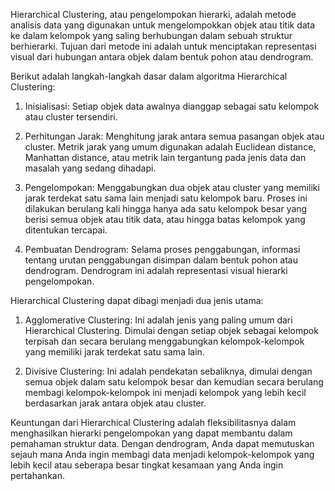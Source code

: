 Hierarchical Clustering, atau pengelompokan hierarki, adalah metode analisis data yang digunakan untuk mengelompokkan objek atau titik data ke dalam kelompok yang saling berhubungan dalam sebuah struktur berhierarki. Tujuan dari metode ini adalah untuk menciptakan representasi visual dari hubungan antara objek dalam bentuk pohon atau dendrogram.

Berikut adalah langkah-langkah dasar dalam algoritma Hierarchical Clustering:

1. Inisialisasi: Setiap objek data awalnya dianggap sebagai satu kelompok atau cluster tersendiri.

2. Perhitungan Jarak: Menghitung jarak antara semua pasangan objek atau cluster. Metrik jarak yang umum digunakan adalah Euclidean distance, Manhattan distance, atau metrik lain tergantung pada jenis data dan masalah yang sedang dihadapi.

3. Pengelompokan: Menggabungkan dua objek atau cluster yang memiliki jarak terdekat satu sama lain menjadi satu kelompok baru. Proses ini dilakukan berulang kali hingga hanya ada satu kelompok besar yang berisi semua objek atau titik data, atau hingga batas kelompok yang ditentukan tercapai.

4. Pembuatan Dendrogram: Selama proses penggabungan, informasi tentang urutan penggabungan disimpan dalam bentuk pohon atau dendrogram. Dendrogram ini adalah representasi visual hierarki pengelompokan.

Hierarchical Clustering dapat dibagi menjadi dua jenis utama:

1. Agglomerative Clustering: Ini adalah jenis yang paling umum dari Hierarchical Clustering. Dimulai dengan setiap objek sebagai kelompok terpisah dan secara berulang menggabungkan kelompok-kelompok yang memiliki jarak terdekat satu sama lain.

2. Divisive Clustering: Ini adalah pendekatan sebaliknya, dimulai dengan semua objek dalam satu kelompok besar dan kemudian secara berulang membagi kelompok-kelompok ini menjadi kelompok yang lebih kecil berdasarkan jarak antara objek atau cluster.

Keuntungan dari Hierarchical Clustering adalah fleksibilitasnya dalam menghasilkan hierarki pengelompokan yang dapat membantu dalam pemahaman struktur data. Dengan dendrogram, Anda dapat memutuskan sejauh mana Anda ingin membagi data menjadi kelompok-kelompok yang lebih kecil atau seberapa besar tingkat kesamaan yang Anda ingin pertahankan.
